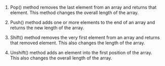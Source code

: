 1. Pop() method removes the last element from an array and returns that element. This method changes the overall length of the array.

2. Push() method adds one or more elements to the end of an array and returns the new length of the array.

3. Shift() method removes the very first element from an array and returns that removed element. This also changes the length of the array.

4. Unshift() method adds an element into the first position of the array. This also changes the overall length of the array. 
